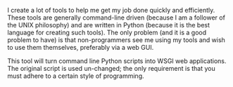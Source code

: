 I create a lot of tools to help me get my job done quickly and efficiently. These tools are generally command-line driven (because I am a follower of the UNIX philosophy) and are written in Python (because it is the best language for creating such tools). The only problem (and it is a good problem to have) is that non-programmers see me using my tools and wish to use them themselves, preferably via a web GUI.

This tool will turn command line Python scripts into WSGI web applications. The original script is used un-changed; the only requirement is that you must adhere to a certain style of programming. 